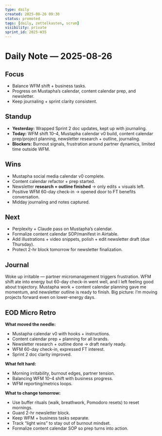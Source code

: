 ```yaml
---
type: daily
created: 2025-08-26 09:30
status: promoted
tags: [daily, zettelkasten, scrum]
visibility: private
sprint_id: 2025-W35
---
```



# Daily Note — 2025-08-26

## Focus

- Balance WFM shift + business tasks.
- Progress on Mustapha’s calendar, content calendar prep, and newsletter.
- Keep journaling + sprint clarity consistent.
    

## Standup

- **Yesterday:** Wrapped Sprint 2 doc updates, kept up with journaling.
- **Today:** WFM shift 10–4, Mustapha calendar v0 build, content calendar prep/project planning, newsletter research + outline, journaling.
- **Blockers:** Burnout signals, frustration around partner dynamics, limited time outside WFM.
    

## Wins

- Mustapha social media calendar v0 complete.
- Content calendar refactor + prep started.
- Newsletter **research + outline finished** → only edits + visuals left.
- Positive WFM 60-day check-in → opened door to FT benefits conversation.
- Midday journaling and notes captured.
    

## Next

- Perplexity + Claude pass on Mustapha’s calendar.
- Formalize content calendar SOP/manifest in Airtable.
- Add illustrations + video snippets, polish + edit newsletter draft (due Thursday).
- Protect 2-hr block tomorrow for newsletter finalization.
## Journal

Woke up irritable — partner micromanagement triggers frustration. WFM shift ate into energy but 60-day check-in went well, and I left feeling good about trajectory. Mustapha work + content calendar planning gave me momentum, and newsletter outline is ready to finish. Big picture: I’m moving projects forward even on lower-energy days.

## EOD Micro Retro

**What moved the needle:**

- Mustapha calendar v0 with hooks + instructions.
- Content calendar prep + planning for all brands.
- Newsletter research + outline done → draft nearly ready.
- WFM 60-day check-in, expressed FT interest.
- Sprint 2 doc clarity improved.
    

**What felt hard:**

- Morning irritability, burnout edges, partner tension.
- Balancing WFM 10–4 shift with business progress.
- WFM reporting/metrics loops.

**What to change tomorrow:**

- Use buffer rituals (walk, breathwork, Pomodoro resets) to reset mornings.
- Guard 2-hr newsletter block.
- Keep WFM + business tasks separate.
- Track “light wins” to stay out of burnout mindset.
- Formalize content calendar SOP so prep turns into action.